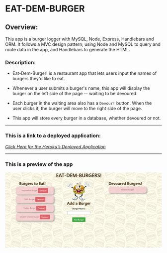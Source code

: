 # EAT-DEM-BURGER

## Overview:

This app is a burger logger with MySQL, Node, Express, Handlebars and ORM. It follows a MVC design pattern; using Node and MySQL to query and route data in the app, and Handlebars to generate the HTML.


### Description:

* Eat-Dem-Burger! is a restaurant app that lets users input the names of burgers they'd like to eat.

* Whenever a user submits a burger's name, this app will display the burger on the left side of the page -- waiting to be devoured.

* Each burger in the waiting area also has a `Devour!` button. When the user clicks it, the burger will move to the right side of the page.

* This app will store every burger in a database, whether devoured or not.

- - -
### __This is a link to a deployed application:__


_[Click Here for the Heroku’s Deployed Application](https://thawing-citadel-56949.herokuapp.com)_

- - -

### **This is a preview of the app**

![Preview of the App](./public/assets/img/demo.png)
